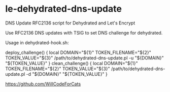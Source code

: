 # le-dehydrated-dns-update
DNS Update RFC2136 script for Dehydrated and Let's Encrypt

Use RFC2136 DNS updates with TSIG to set DNS challenge for dehydrated.

 Usage in dehydrated-hook.sh:

 deploy_challenge() {
     local DOMAIN="${1}" TOKEN_FILENAME="${2}" TOKEN_VALUE="${3}"
     /path/to/dehydrated-dns-update.pl -u "${DOMAIN}" "${TOKEN_VALUE}"
 }
 clean_challenge() {
     local DOMAIN="${1}" TOKEN_FILENAME="${2}" TOKEN_VALUE="${3}"
     /path/to/dehydrated-dns-update.pl -d "${DOMAIN}" "${TOKEN_VALUE}"
 }

 https://github.com/WillCodeForCats
